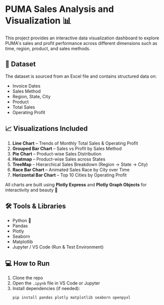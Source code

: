 #  PUMA Sales Analysis and Visualization 📊

This project provides an interactive data visualization dashboard to explore PUMA's sales and profit performance across different dimensions such as time, region, product, and sales methods.

## 📁 Dataset
The dataset is sourced from an Excel file and contains structured data on:
- Invoice Dates
- Sales Method
- Region, State, City
- Product
- Total Sales
- Operating Profit

## 📈 Visualizations Included

1. **Line Chart** – Trends of Monthly Total Sales & Operating Profit  
2. **Grouped Bar Chart** – Sales vs Profit by Sales Method  
3. **Pie Chart** – Product-wise Sales Distribution  
4. **Heatmap** – Product-wise Sales across States  
5. **TreeMap** – Hierarchical Sales Breakdown (Region → State → City)  
6. **Race Bar Chart** – Animated Sales Race by City over Time  
7. **Horizontal Bar Chart** – Top 10 Cities by Operating Profit

All charts are built using **Plotly Express** and **Plotly Graph Objects** for interactivity and beauty 🎨

## 🛠 Tools & Libraries
- Python 🐍
- Pandas
- Plotly
- Seaborn
- Matplotlib
- Jupyter / VS Code (Run & Test Environment)

## 💻 How to Run
1. Clone the repo  
2. Open the `.ipynb` file in VS Code or Jupyter  
3. Install dependencies (if needed):
   ```bash
   pip install pandas plotly matplotlib seaborn openpyxl
